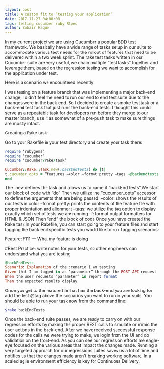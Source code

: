 ```yaml
---
layout: post
title: A custom fit to “testing your application”
date: 2017-11-27 04:00:00
tags: testing cucumber ruby RSpec
author: Zubair Haque
---
```

In my current project we are using Cucumber a popular BDD test framework. We basically have a wide range of tasks setup in our suite to accommodate various test needs for the rollout of features that need to be delivered within a two week sprint. The rake test tasks written in our Cucumber suite are very useful, we chain multiple “test tasks” together and leverage them, based on the regression testing we want to accomplish for the application under test.

Here is a scenario we encountered recently:

I was testing on a feature branch that was implementing a major back-end change, I didn’t feel the need to run our end to end test suite due to the changes were in the back end. So I decided to create a smoke test task or a back-end test task that just runs the back-end tests. I thought this could serve as a repeatable task for developers run before they merge to our master branch, use it as somewhat of a pre-push task to make sure things are mostly intact.

Creating a Rake task:

Go to your Rakefile in your test directory and create your task there:

```ruby
require ‘rubygems’
require ‘cucumber’
require ‘cucumber/rake/task’

Cucumber::Rake::Task.new(:backEndTests) do |t|
t.cucumber_opts = “features –color –format pretty –tags ~@backendtests -f json_pretty -o cucumber.json -f html -o cucumber.html”
end
```

The .new defines the task and allows us to name it “backEndTests”
We start our block of code with “do”
Then we utilize the “cucumber_opts” accessor to define the arguments that are being passed:
–color: shows the results of our tests in color
–format pretty: prints the contents of the feature file with proper indentation and alignment
–tags: we utilize the tag option to display exactly which set of tests we are running
-f: format output formatters for HTML & JSON
Then “end” the block of code
Once you have created the Rake task in your Rakefile, you can start going to your feature files and start tagging the back end specific tests you would like to run
Tagging scenarios:

Feature: F111 — What my feature is doing

#Best Practice: write notes for your tests, so other engineers can understand what you are testing
```ruby
@backEndTests
Scenario: Explanation of the scenario I am testing
Given that I am logged in as “parameter” through the POST API request
When the user requests “parameter” in report format
Then the expected results display
```
Once you get to the feature file that has the back-end you are looking for add the test @tag above the scenarios you want to run in your suite.
You should be able to run your task now from the command line:
```ruby
$rake backEndTests
```
Once the back-end suite passes, we are ready to carry on with our regression efforts by making the proper REST calls to simulate or mimic the user actions in the back-end. After we have received successful response codes for the calls we were trying to make, we login from the UI and do validation on the front-end. As you can see our regression efforts are eagle-eye focused on the various areas that impact the changes made. Running a very targeted approach for our regressions suites saves us a lot of time and notifies us that the changes made aren’t breaking working software. In a scaled agile environment efficiency is key for Continuous Delivery.
